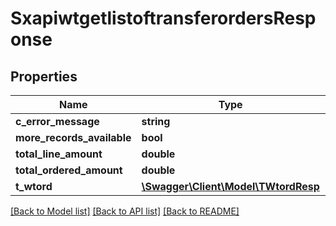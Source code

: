 # SxapiwtgetlistoftransferordersResponse

## Properties
Name | Type | Description | Notes
------------ | ------------- | ------------- | -------------
**c_error_message** | **string** |  | [optional] 
**more_records_available** | **bool** |  | [optional] 
**total_line_amount** | **double** |  | [optional] 
**total_ordered_amount** | **double** |  | [optional] 
**t_wtord** | [**\Swagger\Client\Model\TWtordResp**](TWtordResp.md) |  | [optional] 

[[Back to Model list]](../README.md#documentation-for-models) [[Back to API list]](../README.md#documentation-for-api-endpoints) [[Back to README]](../README.md)


